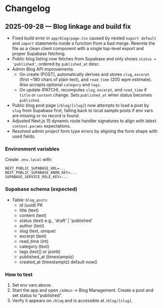 # Changelog

## 2025-09-28 — Blog linkage and build fix

- Fixed build error in `app/blog/page.tsx` caused by nested `export default` and `import` statements inside a function from a bad merge. Rewrote the file as a clean client component with a single top-level export and proper Supabase fetching.
- Public blog listing now fetches from Supabase and only shows `status = 'published'`, ordered by `published_at` desc.
- Admin Blog API improvements:
  - On create (POST), automatically derives and stores `slug`, `excerpt` (first ~180 chars of plain text), and `read_time` (200 wpm estimate). Also accepts optional `category` and `tags`.
  - On update (PATCH), recomputes `slug`, `excerpt`, and `read_time` if `title` or `content` change. Sets `published_at` when status becomes `published`.
- Public blog post page (`/blog/[slug]`) now attempts to load a post by `slug` from Supabase first, falling back to local sample posts if env vars are missing or no record is found.
- Adjusted Next.js 15 dynamic route handler signatures to align with latest `context.params` expectations.
- Resolved admin project form type errors by aligning the form shape with used fields.

### Environment variables

Create `.env.local` with:

```
NEXT_PUBLIC_SUPABASE_URL=...
NEXT_PUBLIC_SUPABASE_ANON_KEY=...
SUPABASE_SERVICE_ROLE_KEY=...
```

### Supabase schema (expected)

- Table: `blog_posts`
  - id (uuid) PK
  - title (text)
  - content (text)
  - status (text) e.g., 'draft' | 'published'
  - author (text)
  - slug (text, unique)
  - excerpt (text)
  - read_time (int)
  - category (text)
  - tags (text[] or jsonb)
  - published_at (timestamptz)
  - created_at (timestamptz) default now()

### How to test

1. Set env vars above.
2. Start the app and open `/admin` → Blog Management. Create a post and set status to "published".
3. Verify it appears on `/blog` and is accessible at `/blog/[slug]`.
